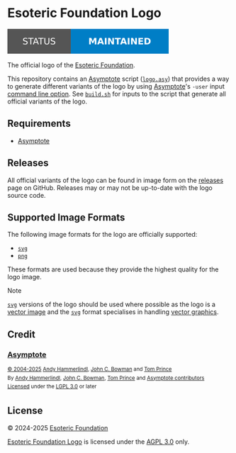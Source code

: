 # Esoteric Foundation Logo

[![Project status: maintained][status]][root]

The official logo of the [Esoteric Foundation][author].

This repository contains an [Asymptote][asymptote-website] script ([`logo.asy`][logo-script]) that provides a way to generate different variants of the logo by using [Asymptote][asymptote-website]'s `-user` input [command line option][asymptote-cli-options]. See [`build.sh`][build-script] for inputs to the script that generate all official variants of the logo.

## Requirements

- [Asymptote][asymptote-website]

## Releases

All official variants of the logo can be found in image form on the [releases][releases] page on GitHub. Releases may or may not be up-to-date with the logo source code.

## Supported Image Formats

The following image formats for the logo are officially supported:

- [`svg`][svg]
- [`png`][png]

These formats are used because they provide the highest quality for the logo image.

> [!NOTE]
> [`svg`][svg] versions of the logo should be used where possible as the logo is a [vector image][vector-images] and the [`svg`][svg] format specialises in handling [vector graphics][vector-images].

## Credit

### [Asymptote][asymptote]

<sup>[&copy; 2004-2025][asymptote-copyright] [Andy Hammerlindl][andy-hammerlindl], [John C. Bowman][john-bowman] and [Tom Prince][tom-prince]</sup>\
<sup>By [Andy Hammerlindl][andy-hammerlindl], [John C. Bowman][john-bowman], [Tom Prince][tom-prince] and [Asymptote contributors][asymptote-contributors]</sup>\
<sup>[Licensed][asymptote-license-notice] under the [LGPL 3.0][asymptote-license] or later</sup>

## License

&copy; 2024-2025 [Esoteric Foundation][author]

[Esoteric Foundation Logo][root] is licensed under the [AGPL 3.0][license] only.

<!-- Link aliases -->

[root]: /

[author]: https://esoteric.foundation
[license]: ../LICENSE
[releases]: https://github.com/esotericfoundation/logo/releases

<!-- References -->

[svg]: https://en.wikipedia.org/wiki/SVG
[png]: https://en.wikipedia.org/wiki/PNG
[vector-images]: https://en.wikipedia.org/wiki/Vector_graphics

<!-- Credit -->

<!-- Asymptote -->

[asymptote]: https://github.com/vectorgraphics/asymptote/tree/3.02git
[asymptote-website]: https://asymptote.sourceforge.io/
[asymptote-cli-options]: https://asymptote.sourceforge.io/asymptote.pdf#Options
[andy-hammerlindl]: https://ahammerl.github.io/
[john-bowman]: http://www.math.ualberta.ca/~bowman/
[tom-prince]: https://www.linkedin.com/in/tom-prince/
[asymptote-contributors]: https://github.com/vectorgraphics/asymptote/graphs/contributors
[asymptote-copyright]: https://github.com/vectorgraphics/asymptote/blob/3.02git/README#L2
[asymptote-license-notice]: https://github.com/vectorgraphics/asymptote/blob/3.02git/README#L22
[asymptote-license]: https://github.com/vectorgraphics/asymptote/blob/3.02git/LICENSE.LESSER

<!-- Files -->

<!-- Scripts -->

[logo-script]: ../logo.asy
[build-script]: ../scripts/build.sh

<!-- Badges -->

[status]: ./assets/images/badges/status.svg
